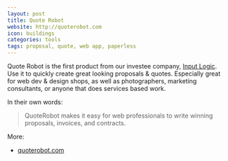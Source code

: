 ```yaml
---
layout: post
title: Quote Robot
website: http://quoterobot.com
icon: buildings
categories: tools
tags: proposal, quote, web app, paperless
---
```


Quote Robot is the first product from our investee company, [Input Logic](/company/input-logic/). Use it to quickly create great looking proposals & quotes. Especially great for web dev & design shops, as well as photographers, marketing consultants, or anyone that does services based work.

<!--more-->

In their own words:

> QuoteRobot makes it easy for web professionals to write winning proposals, invoices,
> and contracts.

More:

* [quoterobot.com](http://quoterobot.com)